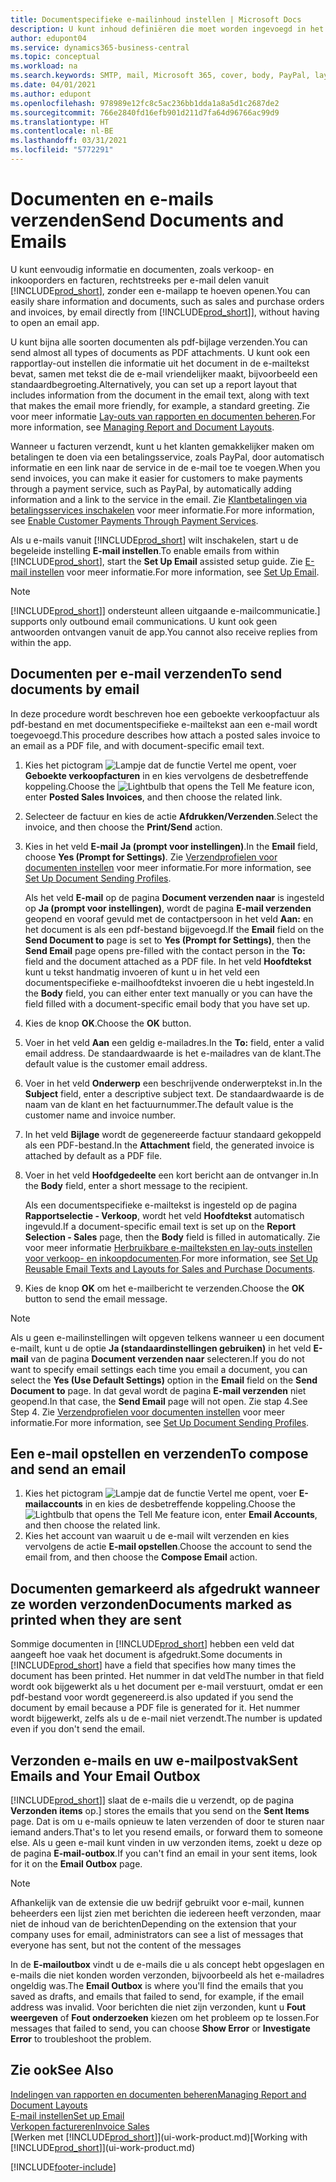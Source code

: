 ```yaml
---
title: Documentspecifieke e-mailinhoud instellen | Microsoft Docs
description: U kunt inhoud definiëren die moet worden ingevoegd in het hoofdgedeelte van een e-mailbericht, bijvoorbeeld een PayPal-koppeling. U kunt ook documenten koppelen aan e-mailberichten.
author: edupont04
ms.service: dynamics365-business-central
ms.topic: conceptual
ms.workload: na
ms.search.keywords: SMTP, mail, Microsoft 365, cover, body, PayPal, layout
ms.date: 04/01/2021
ms.author: edupont
ms.openlocfilehash: 978989e12fc8c5ac236bb1dda1a8a5d1c2687de2
ms.sourcegitcommit: 766e2840fd16efb901d211d7fa64d96766ac99d9
ms.translationtype: HT
ms.contentlocale: nl-BE
ms.lasthandoff: 03/31/2021
ms.locfileid: "5772291"
---
```

# <a name="send-documents-and-emails"></a><span data-ttu-id="2dc39-104">Documenten en e-mails verzenden</span><span class="sxs-lookup"><span data-stu-id="2dc39-104">Send Documents and Emails</span></span>
<span data-ttu-id="2dc39-105">U kunt eenvoudig informatie en documenten, zoals verkoop- en inkooporders en facturen, rechtstreeks per e-mail delen vanuit [!INCLUDE[prod_short](includes/prod_short.md)], zonder een e-mailapp te hoeven openen.</span><span class="sxs-lookup"><span data-stu-id="2dc39-105">You can easily share information and documents, such as sales and purchase orders and invoices, by email directly from [!INCLUDE[prod_short](includes/prod_short.md)]], without having to open an email app.</span></span> 

<span data-ttu-id="2dc39-106">U kunt bijna alle soorten documenten als pdf-bijlage verzenden.</span><span class="sxs-lookup"><span data-stu-id="2dc39-106">You can send almost all types of documents as PDF attachments.</span></span> <span data-ttu-id="2dc39-107">U kunt ook een rapportlay-out instellen die informatie uit het document in de e-mailtekst bevat, samen met tekst die de e-mail vriendelijker maakt, bijvoorbeeld een standaardbegroeting.</span><span class="sxs-lookup"><span data-stu-id="2dc39-107">Alternatively, you can set up a report layout that includes information from the document in the email text, along with text that makes the email more friendly, for example, a standard greeting.</span></span> <span data-ttu-id="2dc39-108">Zie voor meer informatie [Lay-outs van rapporten en documenten beheren](ui-manage-report-layouts.md).</span><span class="sxs-lookup"><span data-stu-id="2dc39-108">For more information, see [Managing Report and Document Layouts](ui-manage-report-layouts.md).</span></span> <!--this topic does not mention how to set up a layout for email. Need to investigate.-->

<span data-ttu-id="2dc39-109">Wanneer u facturen verzendt, kunt u het klanten gemakkelijker maken om betalingen te doen via een betalingsservice, zoals PayPal, door automatisch informatie en een link naar de service in de e-mail toe te voegen.</span><span class="sxs-lookup"><span data-stu-id="2dc39-109">When you send invoices, you can make it easier for customers to make payments through a payment service, such as PayPal, by automatically adding information and a link to the service in the email.</span></span> <span data-ttu-id="2dc39-110">Zie [Klantbetalingen via betalingsservices inschakelen](sales-how-enable-payment-service-extensions.md) voor meer informatie.</span><span class="sxs-lookup"><span data-stu-id="2dc39-110">For more information, see [Enable Customer Payments Through Payment Services](sales-how-enable-payment-service-extensions.md).</span></span>

<span data-ttu-id="2dc39-111">Als u e-mails vanuit [!INCLUDE[prod_short](includes/prod_short.md)] wilt inschakelen, start u de begeleide instelling **E-mail instellen**.</span><span class="sxs-lookup"><span data-stu-id="2dc39-111">To enable emails from within [!INCLUDE[prod_short](includes/prod_short.md)], start the **Set Up Email** assisted setup guide.</span></span> <span data-ttu-id="2dc39-112">Zie [E-mail instellen](admin-how-setup-email.md) voor meer informatie.</span><span class="sxs-lookup"><span data-stu-id="2dc39-112">For more information, see [Set Up Email](admin-how-setup-email.md).</span></span>

> [!NOTE]
> [!INCLUDE[prod_short](includes/prod_short.md)]<span data-ttu-id="2dc39-113">] ondersteunt alleen uitgaande e-mailcommunicatie.</span><span class="sxs-lookup"><span data-stu-id="2dc39-113">] supports only outbound email communications.</span></span> <span data-ttu-id="2dc39-114">U kunt ook geen antwoorden ontvangen vanuit de app.</span><span class="sxs-lookup"><span data-stu-id="2dc39-114">You cannot also receive replies from within the app.</span></span>

## <a name="to-send-documents-by-email"></a><span data-ttu-id="2dc39-115">Documenten per e-mail verzenden</span><span class="sxs-lookup"><span data-stu-id="2dc39-115">To send documents by email</span></span>
<span data-ttu-id="2dc39-116">In deze procedure wordt beschreven hoe een geboekte verkoopfactuur als pdf-bestand en met documentspecifieke e-mailtekst aan een e-mail wordt toegevoegd.</span><span class="sxs-lookup"><span data-stu-id="2dc39-116">This procedure describes how attach a posted sales invoice to an email as a PDF file, and with document-specific email text.</span></span> <!--update this-->

1. <span data-ttu-id="2dc39-117">Kies het pictogram ![Lampje dat de functie Vertel me opent](media/ui-search/search_small.png "Vertel me wat u wilt doen"), voer **Geboekte verkoopfacturen** in en kies vervolgens de desbetreffende koppeling.</span><span class="sxs-lookup"><span data-stu-id="2dc39-117">Choose the ![Lightbulb that opens the Tell Me feature](media/ui-search/search_small.png "Tell me what you want to do") icon, enter **Posted Sales Invoices**, and then choose the related link.</span></span>
2. <span data-ttu-id="2dc39-118">Selecteer de factuur en kies de actie **Afdrukken/Verzenden**.</span><span class="sxs-lookup"><span data-stu-id="2dc39-118">Select the invoice, and then choose the **Print/Send** action.</span></span>
3. <span data-ttu-id="2dc39-119">Kies in het veld **E-mail** **Ja (prompt voor instellingen)**.</span><span class="sxs-lookup"><span data-stu-id="2dc39-119">In the **Email** field, choose **Yes (Prompt for Settings)**.</span></span> <span data-ttu-id="2dc39-120">Zie [Verzendprofielen voor documenten instellen](sales-how-setup-document-send-profiles.md) voor meer informatie.</span><span class="sxs-lookup"><span data-stu-id="2dc39-120">For more information, see [Set Up Document Sending Profiles](sales-how-setup-document-send-profiles.md).</span></span>
    
    <span data-ttu-id="2dc39-121">Als het veld **E-mail** op de pagina **Document verzenden naar** is ingesteld op **Ja (prompt voor instellingen)**, wordt de pagina **E-mail verzenden** geopend en vooraf gevuld met de contactpersoon in het veld **Aan:** en het document is als een pdf-bestand bijgevoegd.</span><span class="sxs-lookup"><span data-stu-id="2dc39-121">If the **Email** field on the **Send Document to** page is set to **Yes (Prompt for Settings)**, then the **Send Email** page opens pre-filled with the contact person in the **To:** field and the document attached as a PDF file.</span></span> <span data-ttu-id="2dc39-122">In het veld **Hoofdtekst** kunt u tekst handmatig invoeren of kunt u in het veld een documentspecifieke e-mailhoofdtekst invoeren die u hebt ingesteld.</span><span class="sxs-lookup"><span data-stu-id="2dc39-122">In the **Body** field, you can either enter text manually or you can have the field filled with a document-specific email body that you have set up.</span></span>

4. <span data-ttu-id="2dc39-123">Kies de knop **OK**.</span><span class="sxs-lookup"><span data-stu-id="2dc39-123">Choose the **OK** button.</span></span>
5. <span data-ttu-id="2dc39-124">Voer in het veld **Aan** een geldig e-mailadres.</span><span class="sxs-lookup"><span data-stu-id="2dc39-124">In the **To:** field, enter a valid email address.</span></span> <span data-ttu-id="2dc39-125">De standaardwaarde is het e-mailadres van de klant.</span><span class="sxs-lookup"><span data-stu-id="2dc39-125">The default value is the customer email address.</span></span>
6. <span data-ttu-id="2dc39-126">Voer in het veld **Onderwerp** een beschrijvende onderwerptekst in.</span><span class="sxs-lookup"><span data-stu-id="2dc39-126">In the **Subject** field, enter a descriptive subject text.</span></span> <span data-ttu-id="2dc39-127">De standaardwaarde is de naam van de klant en het factuurnummer.</span><span class="sxs-lookup"><span data-stu-id="2dc39-127">The default value is the customer name and invoice number.</span></span>
7. <span data-ttu-id="2dc39-128">In het veld **Bijlage** wordt de gegenereerde factuur standaard gekoppeld als een PDF-bestand.</span><span class="sxs-lookup"><span data-stu-id="2dc39-128">In the **Attachment** field, the generated invoice is attached by default as a PDF file.</span></span>
8. <span data-ttu-id="2dc39-129">Voer in het veld **Hoofdgedeelte** een kort bericht aan de ontvanger in.</span><span class="sxs-lookup"><span data-stu-id="2dc39-129">In the **Body** field, enter a short message to the recipient.</span></span>

    <span data-ttu-id="2dc39-130">Als een documentspecifieke e-mailtekst is ingesteld op de pagina **Rapportselectie - Verkoop**, wordt het veld **Hoofdtekst** automatisch ingevuld.</span><span class="sxs-lookup"><span data-stu-id="2dc39-130">If a document-specific email text is set up on the **Report Selection - Sales** page, then the **Body** field is filled in automatically.</span></span> <span data-ttu-id="2dc39-131">Zie voor meer informatie [Herbruikbare e-mailteksten en lay-outs instellen voor verkoop- en inkoopdocumenten](admin-how-setup-email.md#set-up-reusable-email-texts-and-layouts-for-sales-and-purchase-documents).</span><span class="sxs-lookup"><span data-stu-id="2dc39-131">For more information, see [Set Up Reusable Email Texts and Layouts for Sales and Purchase Documents](admin-how-setup-email.md#set-up-reusable-email-texts-and-layouts-for-sales-and-purchase-documents).</span></span>
9. <span data-ttu-id="2dc39-132">Kies de knop **OK** om het e-mailbericht te verzenden.</span><span class="sxs-lookup"><span data-stu-id="2dc39-132">Choose the **OK** button to send the email message.</span></span>

> [!NOTE]  
> <span data-ttu-id="2dc39-133">Als u geen e-mailinstellingen wilt opgeven telkens wanneer u een document e-mailt, kunt u de optie **Ja (standaardinstellingen gebruiken)** in het veld **E-mail** van de pagina **Document verzenden naar** selecteren.</span><span class="sxs-lookup"><span data-stu-id="2dc39-133">If you do not want to specify email settings each time you email a document, you can select the **Yes (Use Default Settings)** option in the **Email** field on the **Send Document to** page.</span></span> <span data-ttu-id="2dc39-134">In dat geval wordt de pagina **E-mail verzenden** niet geopend.</span><span class="sxs-lookup"><span data-stu-id="2dc39-134">In that case, the **Send Email** page will not open.</span></span> <span data-ttu-id="2dc39-135">Zie stap 4.</span><span class="sxs-lookup"><span data-stu-id="2dc39-135">See Step 4.</span></span> <span data-ttu-id="2dc39-136">Zie [Verzendprofielen voor documenten instellen](sales-how-setup-document-send-profiles.md) voor meer informatie.</span><span class="sxs-lookup"><span data-stu-id="2dc39-136">For more information, see [Set Up Document Sending Profiles](sales-how-setup-document-send-profiles.md).</span></span>  

## <a name="to-compose-and-send-an-email"></a><span data-ttu-id="2dc39-137">Een e-mail opstellen en verzenden</span><span class="sxs-lookup"><span data-stu-id="2dc39-137">To compose and send an email</span></span>
1. <span data-ttu-id="2dc39-138">Kies het pictogram ![Lampje dat de functie Vertel me opent](media/ui-search/search_small.png "Vertel me wat u wilt doen"), voer **E-mailaccounts** in en kies de desbetreffende koppeling.</span><span class="sxs-lookup"><span data-stu-id="2dc39-138">Choose the ![Lightbulb that opens the Tell Me feature](media/ui-search/search_small.png "Tell me what you want to do") icon, enter **Email Accounts**, and then choose the related link.</span></span>
2. <span data-ttu-id="2dc39-139">Kies het account van waaruit u de e-mail wilt verzenden en kies vervolgens de actie **E-mail opstellen**.</span><span class="sxs-lookup"><span data-stu-id="2dc39-139">Choose the account to send the email from, and then choose the **Compose Email** action.</span></span>

## <a name="documents-marked-as-printed-when-they-are-sent"></a><span data-ttu-id="2dc39-140">Documenten gemarkeerd als afgedrukt wanneer ze worden verzonden</span><span class="sxs-lookup"><span data-stu-id="2dc39-140">Documents marked as printed when they are sent</span></span>
<span data-ttu-id="2dc39-141">Sommige documenten in [!INCLUDE[prod_short](includes/prod_short.md)] hebben een veld dat aangeeft hoe vaak het document is afgedrukt.</span><span class="sxs-lookup"><span data-stu-id="2dc39-141">Some documents in [!INCLUDE[prod_short](includes/prod_short.md)] have a field that specifies how many times the document has been printed.</span></span> <span data-ttu-id="2dc39-142">Het nummer in dat veld</span><span class="sxs-lookup"><span data-stu-id="2dc39-142">The number in that field</span></span> <!--"that field?" need a name...--> <span data-ttu-id="2dc39-143">wordt ook bijgewerkt als u het document per e-mail verstuurt, omdat er een pdf-bestand voor wordt gegenereerd.</span><span class="sxs-lookup"><span data-stu-id="2dc39-143">is also updated if you send the document by email because a PDF file is generated for it.</span></span> <span data-ttu-id="2dc39-144">Het nummer wordt bijgewerkt, zelfs als u de e-mail niet verzendt.</span><span class="sxs-lookup"><span data-stu-id="2dc39-144">The number is updated even if you don't send the email.</span></span> <!--guessing this is because emails are technically reports, so the counter bumps up whenever someone creates an email. Need to verify.-->

## <a name="sent-emails-and-your-email-outbox"></a><span data-ttu-id="2dc39-145">Verzonden e-mails en uw e-mailpostvak</span><span class="sxs-lookup"><span data-stu-id="2dc39-145">Sent Emails and Your Email Outbox</span></span>
[!INCLUDE[prod_short](includes/prod_short.md)]<span data-ttu-id="2dc39-146">] slaat de e-mails die u verzendt, op de pagina **Verzonden items** op.</span><span class="sxs-lookup"><span data-stu-id="2dc39-146">] stores the emails that you send on the **Sent Items** page.</span></span> <span data-ttu-id="2dc39-147">Dat is om u e-mails opnieuw te laten verzenden of door te sturen naar iemand anders.</span><span class="sxs-lookup"><span data-stu-id="2dc39-147">That's to let you resend emails, or forward them to someone else.</span></span> <span data-ttu-id="2dc39-148">Als u geen e-mail kunt vinden in uw verzonden items, zoekt u deze op de pagina **E-mail-outbox**.</span><span class="sxs-lookup"><span data-stu-id="2dc39-148">If you can't find an email in your sent items, look for it on the **Email Outbox** page.</span></span> 

> [!NOTE]
> <span data-ttu-id="2dc39-149">Afhankelijk van de extensie die uw bedrijf gebruikt voor e-mail, kunnen beheerders een lijst zien met berichten die iedereen heeft verzonden, maar niet de inhoud van de berichten</span><span class="sxs-lookup"><span data-stu-id="2dc39-149">Depending on the extension that your company uses for email, administrators can see a list of messages that everyone has sent, but not the content of the messages</span></span>

<span data-ttu-id="2dc39-150">In de **E-mailoutbox** vindt u de e-mails die u als concept hebt opgeslagen en e-mails die niet konden worden verzonden, bijvoorbeeld als het e-mailadres ongeldig was.</span><span class="sxs-lookup"><span data-stu-id="2dc39-150">The **Email Outbox** is where you'll find the emails that you saved as drafts, and emails that failed to send, for example, if the email address was invalid.</span></span> <span data-ttu-id="2dc39-151">Voor berichten die niet zijn verzonden, kunt u **Fout weergeven** of **Fout onderzoeken** kiezen om het probleem op te lossen.</span><span class="sxs-lookup"><span data-stu-id="2dc39-151">For messages that failed to send, you can choose **Show Error** or **Investigate Error** to troubleshoot the problem.</span></span>

## <a name="see-also"></a><span data-ttu-id="2dc39-152">Zie ook</span><span class="sxs-lookup"><span data-stu-id="2dc39-152">See Also</span></span>
[<span data-ttu-id="2dc39-153">Indelingen van rapporten en documenten beheren</span><span class="sxs-lookup"><span data-stu-id="2dc39-153">Managing Report and Document Layouts</span></span>](ui-manage-report-layouts.md)  
[<span data-ttu-id="2dc39-154">E-mail instellen</span><span class="sxs-lookup"><span data-stu-id="2dc39-154">Set up Email</span></span>](admin-how-setup-email.md)  
[<span data-ttu-id="2dc39-155">Verkopen factureren</span><span class="sxs-lookup"><span data-stu-id="2dc39-155">Invoice Sales</span></span>](sales-how-invoice-sales.md)  
<span data-ttu-id="2dc39-156">[Werken met [!INCLUDE[prod_short](includes/prod_short.md)]](ui-work-product.md)</span><span class="sxs-lookup"><span data-stu-id="2dc39-156">[Working with [!INCLUDE[prod_short](includes/prod_short.md)]](ui-work-product.md)</span></span>


[!INCLUDE[footer-include](includes/footer-banner.md)]